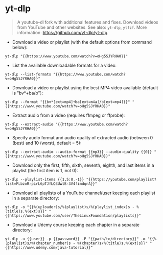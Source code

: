 # yt-dlp

> A youtube-dl fork with additional features and fixes.
> Download videos from YouTube and other websites.
> See also: `yt-dlp`, `ytfzf`.
> More information: <https://github.com/yt-dlp/yt-dlp>.

- Download a video or playlist (with the default options from command below):

`yt-dlp "{{https://www.youtube.com/watch?v=oHg5SJYRHA0}}"`

- List the available downloadable formats for a video:

`yt-dlp --list-formats "{{https://www.youtube.com/watch?v=oHg5SJYRHA0}}"`

- Download a video or playlist using the best MP4 video available (default is "bv\*+ba/b"):

`yt-dlp --format "{{bv*[ext=mp4]+ba[ext=m4a]/b[ext=mp4]}}" "{{https://www.youtube.com/watch?v=oHg5SJYRHA0}}"`

- Extract audio from a video (requires ffmpeg or ffprobe):

`yt-dlp --extract-audio "{{https://www.youtube.com/watch?v=oHg5SJYRHA0}}"`

- Specify audio format and audio quality of extracted audio (between 0 (best) and 10 (worst), default = 5):

`yt-dlp --extract-audio --audio-format {{mp3}} --audio-quality {{0}} "{{https://www.youtube.com/watch?v=oHg5SJYRHA0}}"`

- Download only the first, fifth, sixth, seventh, eighth, and last items in a playlist (the first item is 1, not 0):

`yt-dlp --playlist-items {{1,5:8,-1}} "{{https://youtube.com/playlist?list=PLbzoR-pLrL6pTJfLQ3UwtB-3V4fimdqnA}}"`

- Download all playlists of a YouTube channel/user keeping each playlist in a separate directory:

`yt-dlp -o "{{%(uploader)s/%(playlist)s/%(playlist_index)s - %(title)s.%(ext)s}}" "{{https://www.youtube.com/user/TheLinuxFoundation/playlists}}"`

- Download a Udemy course keeping each chapter in a separate directory:

`yt-dlp -u {{user}} -p {{password}} -P "{{path/to/directory}}" -o "{{%(playlist)s/%(chapter_number)s - %(chapter)s/%(title)s.%(ext)s}}" "{{https://www.udemy.com/java-tutorial}}"`
